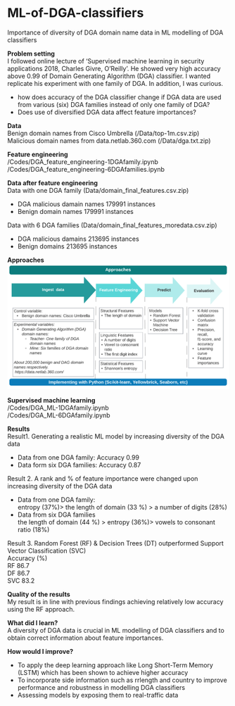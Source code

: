 # ML-of-DGA-classifiers<br />
Importance of diversity of DGA domain name data in ML modelling of DGA classifiers<br />

**Problem setting**<br />
I followed online lecture of ‘Supervised machine learning in security applications 2018, Charles Givre, O’Reilly’. He showed very high accuracy above 0.99 of Domain Generating Algorithm (DGA) classifier. I wanted replicate his experiment with one family of DGA. In addition, I was curious.  
- how does accuracy of the DGA classifier change if DGA data are used from various (six) DGA families instead of only one family of DGA?    
- Does use of diversified DGA data affect feature importances?

**Data**    <br />
Benign domain names from Cisco Umbrella (/Data/top-1m.csv.zip)<br />
Malicious domain names from data.netlab.360.com (/Data/dga.txt.zip)<br />

**Feature engineering** <br />
/Codes/DGA_feature_engineering-1DGAfamily.ipynb<br />
/Codes/DGA_feature_engineering-6DGAfamilies.ipynb<br />

**Data after feature engineering**<br />
Data with one DGA family (Data/domain_final_features.csv.zip)<br /> 
- DGA malicious damain names 179991 instances<br />
- Benign domain names 179991 instances<br />

Data with 6 DGA families (Data/domain_final_features_moredata.csv.zip)<br />
- DGA malicious damains 213695 instances<br />
- Benign domains 213695 instances<br />

**Approaches**<br />
![GitHub Logo](/images/workflow1_2-3.png)

**Supervised machine learning**<br />
/Codes/DGA_ML-1DGAfamily.ipynb<br />
/Codes/DGA_ML-6DGAfamily.ipynb<br />

**Results**<br />
Result1. Generating a realistic ML model by increasing diversity of the DGA data<br />
- Data from one DGA family: Accuracy 0.99
- Data form six  DGA families: Accuracy 0.87

Result 2. A rank and % of feature importance were changed upon increasing diversity of the DGA data<br />
- Data from one DGA family:<br />
  entropy (37%)> the length of domain (33 %) > a number of digits (28%)<br />
- Data from six DGA families<br />
 the length of domain (44 %) > entropy (36%)> vowels to consonant ratio (18%)<br />
 
Result 3. Random Forest (RF) & Decision Trees (DT) outperformed Support Vector Classification (SVC)<br />
	     Accuracy (%)<br />
	RF	86.7 <br />
	DF	86.7 <br />
	SVC	83.2<br />

**Quality of the results**<br />
My result is in line with previous findings achieving relatively low accuracy using the RF approach. <br />

**What did I learn?**<br />
A diversity of DGA data is crucial in ML modelling of DGA classifiers and to obtain correct information about feature importances. <br />

**How would I improve?**<br />
- To apply the deep learning approach like Long Short-Term Memory (LSTM) which has been shown to achieve higher accuracy <br />
- To incorporate side information such as rrlength and country to improve performance and robustness in modelling DGA classifiers<br />
- Assessing models by exposing them to real-traffic data<br />


